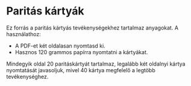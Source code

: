# Paritás kártyák

Ez forrás a paritás kártyás tevékenységekhez tartalmaz anyagokat. A használathoz:

- A PDF-et két oldalasan nyomtasd ki.
- Hasznos 120 grammos papírra nyomtatni a kártyákat.

Mindegyik oldal 20 paritáskártyát tartalmaz, legalább két oldalnyi kártya nyomtatását javasoljuk, mivel 40 kártya megfelelő a legtöbb tevékenységhez.
